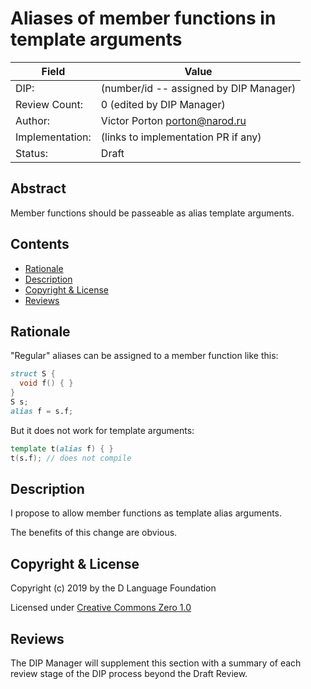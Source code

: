 # Aliases of member functions in template arguments

| Field           | Value                                                           |
|-----------------|-----------------------------------------------------------------|
| DIP:            | (number/id -- assigned by DIP Manager)                          |
| Review Count:   | 0 (edited by DIP Manager)                                       |
| Author:         | Victor Porton porton@narod.ru                                   |
| Implementation: | (links to implementation PR if any)                             |
| Status:         | Draft                                                           |

## Abstract

Member functions should be passeable as alias template arguments.

## Contents
* [Rationale](#rationale)
* [Description](#description)
* [Copyright & License](#copyright--license)
* [Reviews](#reviews)

## Rationale

"Regular" aliases can be assigned to a member function like this:

```d
struct S {
  void f() { }
}
S s;
alias f = s.f;
```

But it does not work for template arguments:

```d
template t(alias f) { }
t(s.f); // does not compile
```

## Description

I propose to allow member functions as template alias arguments.

The benefits of this change are obvious.

## Copyright & License

Copyright (c) 2019 by the D Language Foundation

Licensed under [Creative Commons Zero 1.0](https://creativecommons.org/publicdomain/zero/1.0/legalcode.txt)

## Reviews

The DIP Manager will supplement this section with a summary of each review stage
of the DIP process beyond the Draft Review.
